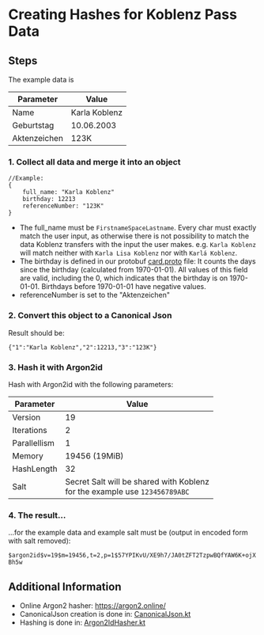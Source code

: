 # Creating Hashes for Koblenz Pass Data

## Steps

The example data is

| Parameter    | Value         |
|--------------|---------------|
| Name         | Karla Koblenz |
| Geburtstag   | 10.06.2003    |
| Aktenzeichen | 123K          |


### 1. Collect all data and merge it into an object
```agsl
//Example:
{
    full_name: "Karla Koblenz"
    birthday: 12213
    referenceNumber: "123K"
}
```

- The full_name must be `FirstnameSpaceLastname`. Every char must exactly match the user input, as otherwise there is not possibility to match the data Koblenz transfers with the input the user makes.
e.g. `Karla Koblenz` will match neither with `Karla Lisa Koblenz` nor with `Karlá Koblenz`.
- The birthday is defined in our protobuf [card.proto](../frontend/card.proto) file: It counts the days since the birthday (calculated from 1970-01-01).
  All values of this field are valid, including the 0, which indicates that the birthday is on 1970-01-01. Birthdays before 1970-01-01 have negative values.
- referenceNumber is set to the "Aktenzeichen"


### 2. Convert this object to a Canonical Json
 Result should be:
 ```
 {"1":"Karla Koblenz","2":12213,"3":"123K"}
 ```

### 3. Hash it with Argon2id

Hash with Argon2id with the following parameters:

| Parameter    | Value                                                                          |
|--------------|--------------------------------------------------------------------------------|
| Version      | 19                                                                             | 
| Iterations   | 2                                                                              | 
| Parallellism | 1                                                                              | 
| Memory       | 19456 (19MiB)                                                                  | 
| HashLength   | 32                                                                             | 
| Salt         | Secret Salt will be shared with Koblenz<br/>for the example use `123456789ABC` | 


### 4. The result...
...for the example data and example salt must be (output in encoded form with salt removed):

`$argon2id$v=19$m=19456,t=2,p=1$57YPIKvU/XE9h7/JA0tZFT2TzpwBQfYAW6K+ojXBh5w`

## Additional Information

- Online Argon2 hasher: https://argon2.online/
- CanonicalJson creation is done in: [CanonicalJson.kt](../backend/src/main/kotlin/app/ehrenamtskarte/backend/verification/CanonicalJson.kt)
- Hashing is done in: [Argon2IdHasher.kt](../backend/src/main/kotlin/app/ehrenamtskarte/backend/verification/Argon2IdHasher.kt)

